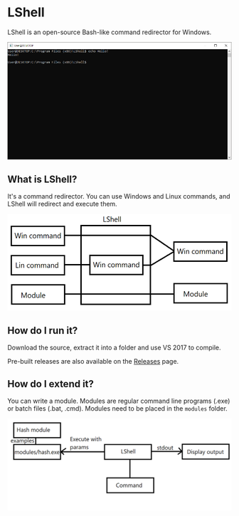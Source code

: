 # LShell
LShell is an open-source Bash-like command redirector for Windows.

![Screenshot](images/lsh_scr.png)

## What is LShell?
It's a command redirector. You can use Windows and Linux commands, and LShell will redirect and execute them.

![Diagram](images/what_is_lshell.png)

## How do I run it?
Download the source, extract it into a folder and use VS 2017 to compile.

Pre-built releases are also available on the [Releases](https://github.com/githubcatw/lshell/releases) page.

## How do I extend it?
You can write a module. Modules are regular command line programs (.exe) or batch files (.bat, .cmd). Modules need to be placed in the ```modules``` folder.

![Diagram](images/how_modules_are_executed.png)
